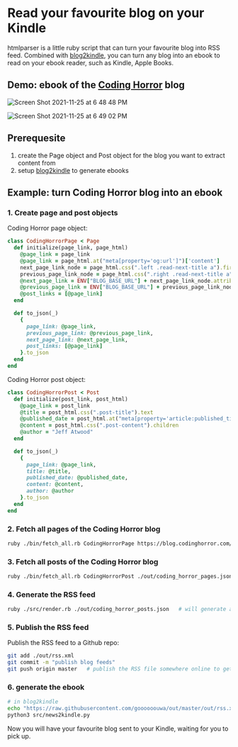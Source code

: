 # Read your favourite blog on your Kindle

htmlparser is a little ruby script that can turn your favourite blog into RSS feed. Combined with [blog2kindle](https://github.com/goooooouwa/blog2kindle), you can turn any blog into an ebook to read on your ebook reader, such as Kindle, Apple Books.

## Demo: ebook of the [Coding Horror](https://blog.codinghorror.com/) blog

![Screen Shot 2021-11-25 at 6 48 48 PM](https://user-images.githubusercontent.com/1495607/143427976-0fa33f81-93e6-4271-8562-53cce35bd1e1.png)

![Screen Shot 2021-11-25 at 6 49 02 PM](https://user-images.githubusercontent.com/1495607/143427994-5eea1a37-2b73-4c71-9858-eed10ea09abd.png)

## Prerequesite

1. create the Page object and Post object for the blog you want to extract content from
2. setup [blog2kindle](https://github.com/goooooouwa/blog2kindle) to generate ebooks

## Example: turn Coding Horror blog into an ebook

### 1. Create page and post objects

Coding Horror page object:

```ruby
class CodingHorrorPage < Page
  def initialize(page_link, page_html)
    @page_link = page_link
    @page_link = page_html.at("meta[property='og:url']")['content']
    next_page_link_node = page_html.css(".left .read-next-title a").first
    previous_page_link_node = page_html.css(".right .read-next-title a").first
    @next_page_link = ENV["BLOG_BASE_URL"] + next_page_link_node.attributes["href"].value unless next_page_link_node.nil?
    @previous_page_link = ENV["BLOG_BASE_URL"] + previous_page_link_node.attributes["href"].value unless previous_page_link_node.nil?
    @post_links = [@page_link]
  end

  def to_json(_)
    {
      page_link: @page_link,
      previous_page_link: @previous_page_link,
      next_page_link: @next_page_link,
      post_links: [@page_link]
    }.to_json
  end
end
```

Coding Horror post object:

```ruby
class CodingHorrorPost < Post
  def initialize(post_link, post_html)
    @page_link = post_link
    @title = post_html.css(".post-title").text
    @published_date = post_html.at("meta[property='article:published_time']")['content']
    @content = post_html.css(".post-content").children
    @author = "Jeff Atwood"
  end

  def to_json(_)
    {
      page_link: @page_link,
      title: @title,
      published_date: @published_date,
      content: @content,
      author: @author
    }.to_json
  end
end
```

### 2. Fetch all pages of the Coding Horror blog

```bash
ruby ./bin/fetch_all.rb CodingHorrorPage https://blog.codinghorror.com/building-a-pc-part-ix-downsizing/ ./out/coding_horror_pages.json
```

### 3. Fetch all posts of the Coding Horror blog

```bash
ruby ./bin/fetch_all.rb CodingHorrorPost ./out/coding_horror_pages.json ./out/coding_horror_posts.json
```

### 4. Generate the RSS feed

```bash
ruby ./src/render.rb ./out/coding_horror_posts.json   # will generate an xml RSS file
```

### 5. Publish the RSS feed

Publish the RSS feed to a Github repo:

```bash
git add ./out/rss.xml
git commit -m "publish blog feeds"
git push origin master   # publish the RSS file somewhere online to get an public link
```

### 6. generate the ebook

```bash
# in blog2kindle
echo "https://raw.githubusercontent.com/goooooouwa/out/master/out/rss.xml" > config/feeds.txt
python3 src/news2kindle.py
```

Now you will have your favourite blog sent to your Kindle, waiting for you to pick up.
